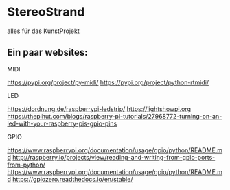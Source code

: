 # StereoStrand
alles für das KunstProjekt

## Ein paar websites:

MIDI 

https://pypi.org/project/py-midi/
https://pypi.org/project/python-rtmidi/

LED

https://dordnung.de/raspberrypi-ledstrip/
https://lightshowpi.org
https://thepihut.com/blogs/raspberry-pi-tutorials/27968772-turning-on-an-led-with-your-raspberry-pis-gpio-pins

GPIO

https://www.raspberrypi.org/documentation/usage/gpio/python/README.md
http://raspberry.io/projects/view/reading-and-writing-from-gpio-ports-from-python/
https://www.raspberrypi.org/documentation/usage/gpio/python/README.md
https://gpiozero.readthedocs.io/en/stable/


